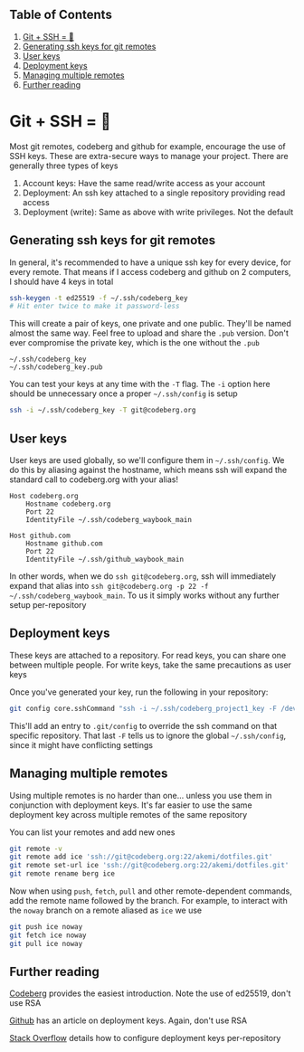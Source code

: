 ## Table of Contents
 1. [Git + SSH = :rocket:](#git-ssh-rocket)
 2. [Generating ssh keys for git remotes](#generating-ssh-keys-for-git-remotes)
 3. [User keys](#user-keys)
 4. [Deployment keys](#deployment-keys)
 5. [Managing multiple remotes](#managing-multiple-remotes)
 6. [Further reading](#further-reading)

# Git + SSH = :rocket:
Most git remotes, codeberg and github for example, encourage the use of SSH
keys. These are extra-secure ways to manage your project. There are generally
three types of keys

 1. Account keys: Have the same read/write access as your account
 2. Deployment: An ssh key attached to a single repository providing read access
 3. Deployment (write): Same as above with write privileges. Not the default

## Generating ssh keys for git remotes
In general, it's recommended to have a unique ssh key for every device, for
every remote. That means if I access codeberg and github on 2 computers, I
should have 4 keys in total

```bash
ssh-keygen -t ed25519 -f ~/.ssh/codeberg_key
# Hit enter twice to make it password-less
```

This will create a pair of keys, one private and one public. They'll be named
almost the same way. Feel free to upload and share the `.pub` version. Don't
ever compromise the private key, which is the one without the `.pub`

```
~/.ssh/codeberg_key
~/.ssh/codeberg_key.pub
```

You can test your keys at any time with the `-T` flag. The `-i` option here
should be unnecessary once a proper `~/.ssh/config` is setup

```bash
ssh -i ~/.ssh/codeberg_key -T git@codeberg.org
```

## User keys
User keys are used globally, so we'll configure them in `~/.ssh/config`. We do
this by aliasing against the hostname, which means ssh will expand the standard
call to codeberg.org with your alias!

```sshconfig
Host codeberg.org
    Hostname codeberg.org
    Port 22
    IdentityFile ~/.ssh/codeberg_waybook_main

Host github.com
    Hostname github.com
    Port 22
    IdentityFile ~/.ssh/github_waybook_main
```

In other words, when we do `ssh git@codeberg.org`, ssh will immediately expand
that alias into `ssh git@codeberg.org -p 22 -f ~/.ssh/codeberg_waybook_main`.
To us it simply works without any further setup per-repository

## Deployment keys
These keys are attached to a repository. For read keys, you can share one
between multiple people. For write keys, take the same precautions as user keys

Once you've generated your key, run the following in your repository:

```bash
git config core.sshCommand "ssh -i ~/.ssh/codeberg_project1_key -F /dev/null"
```

This'll add an entry to `.git/config` to override the ssh command on that
specific repository. That last `-F` tells us to ignore the global
`~/.ssh/config`, since it might have conflicting settings

## Managing multiple remotes
Using multiple remotes is no harder than one... unless you use them in
conjunction with deployment keys. It's far easier to use the same deployment key
across multiple remotes of the same repository

You can list your remotes and add new ones

```bash
git remote -v
git remote add ice 'ssh://git@codeberg.org:22/akemi/dotfiles.git'
git remote set-url ice 'ssh://git@codeberg.org:22/akemi/dotfiles.git'
git remote rename berg ice
```

Now when using `push`, `fetch`, `pull` and other remote-dependent commands, add
the remote name followed by the branch. For example, to interact with the
`noway` branch on a remote aliased as `ice` we use

```bash
git push ice noway
git fetch ice noway
git pull ice noway
```

## Further reading
[Codeberg](https://docs.codeberg.org/security/ssh-key) provides the easiest
introduction. Note the use of ed25519, don't use RSA

[Github](https://docs.github.com/en/developers/overview/managing-deploy-keys)
has an article on deployment keys. Again, don't use RSA

[Stack
Overflow](https://superuser.com/questions/232373/how-to-tell-git-which-private-key-to-use/912281#912281)
details how to configure deployment keys per-repository
